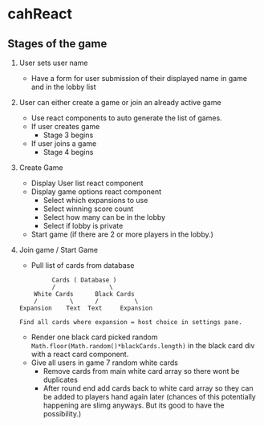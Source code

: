 # cahReact

## Stages of the game

1. User sets user name
    - Have a form for user submission of their displayed name in game and in the lobby list

2. User can either create a game or join an already active game
    - Use react components to auto generate the list of games.
    - If user creates game
        - Stage 3 begins
    - If user joins a game
        - Stage 4 begins

3. Create Game
    - Display User list react component
    - Display game options react component
        - Select which expansions to use
        - Select winning score count
        - Select how many can be in the lobby
        - Select if lobby is private
    - Start game (if there are 2 or more players in the lobby.)

4. Join game / Start Game
    - Pull list of cards from database
    ```
             Cards ( Database )
             /               \
        White Cards      Black Cards
        /         \      /          \
    Expansion    Text  Text     Expansion
    
    Find all cards where expansion = host choice in settings pane.
    ```
    - Render one black card picked random `Math.floor(Math.random()*blackCards.length)` in the black card div with a react card component.
    - Give all users in game 7 random white cards
      - Remove cards from main white card array so there wont be duplicates
      - After round end add cards back to white card array so they can be added to players hand again later (chances of this potentially happening are slimg anyways. But its good to have the possibility.)
